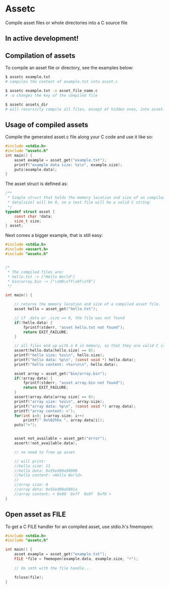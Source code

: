 # Assetc
Compile asset files or whole directories into a C source file


## In active development!

## Compilation of assets
To compile an asset file or directory, see the examples below:
```bash
$ assetc example.txt
# compiles the content of example.txt into asset.c

$ assetc example.txt -o asset_file_name.c
# -o changes the key of the compiled file

$ assetc assets_dir
# will recursivly compile all files, except of hidden ones, into asset.c
```


## Usage of compiled assets
Compile the generated asset.c file along your C code and use it like so:

```c
#include <stdio.h>
#include "assetc.h"
int main() {
    asset example = asset_get("example.txt");
    printf("example data size: %s\n", example.size);
    puts(example.data);
}
```

The asset struct is defined as:
```c
/**
 * Simple struct that holds the memory location and size of an compiled asset file.
 * data[size] will be 0, so a text file will be a valid C string.
 */
typedef struct asset {
    const char *data;
    size_t size;
} asset;
```

Next comes a bigger example, that is still easy:
```c
#include <stdio.h>
#include <assert.h>
#include "assetc.h"


/*
 * The compiled files are:
 * hello.txt -> ["Hello World"]
 * bin/array.bin -> ["\x00\xff\x0f\xf0"]
 */

int main() {

    // returns the memory location and size of a compiled asset file.
    asset hello = asset_get("hello.txt");

    // if .data or .size == 0, the file was not found
    if(!hello.data) {
        fprintf(stderr, "asset hello.txt not found");
        return EXIT_FAILURE;
    }

    // all files end up with a 0 in memory, so that they are valid C strings
    assert(hello.data[hello.size] == 0);
    printf("hello size: %zu\n", hello.size);
    printf("hello data: %p\n", (const void *) hello.data);
    printf("hello content: <%s>\n\n", hello.data);

    asset array = asset_get("bin/array.bin");
    if(!array.data) {
        fprintf(stderr, "asset array.bin not found");
        return EXIT_FAILURE;
    }
    assert(array.data[array.size] == 0);
    printf("array size: %zu\n", array.size);
    printf("array data: %p\n", (const void *) array.data);
    printf("array content: <");
    for(int i=0; i<array.size; i++)
        printf(" 0x%02hhx ", array.data[i]);
    puts(">");


    asset not_available = asset_get("error");
    assert(!not_available.data);

    // no need to free up asset

    // will print:
    //hello size: 11
    //hello data: 0x55ed90a58000
    //hello content: <Hello World>
    //
    //array size: 4
    //array data: 0x55ed90a5801a
    //array content: < 0x00  0xff  0x0f  0xf0 >
}
```

## Open asset as FILE
To get a C FILE handler for an compiled asset, use stdio.h's fmemopen:
```c
#include <stdio.h>
#include "assetc.h"

int main() {
    asset example = asset_get("example.txt");
    FILE *file = fmemopen(example.data, example.size, "r");
    
    // do smth with the file handle...

    fclose(file);
}
```
